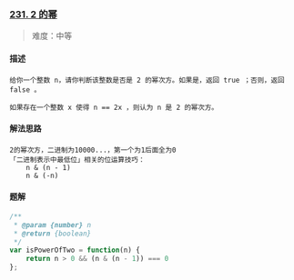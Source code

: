 ### [231. 2 的幂](https://leetcode.cn/problems/power-of-two/?envType=study-plan&id=suan-fa-ru-men)

> 难度：中等

#### 描述
```
给你一个整数 n，请你判断该整数是否是 2 的幂次方。如果是，返回 true ；否则，返回 false 。

如果存在一个整数 x 使得 n == 2x ，则认为 n 是 2 的幂次方。
```

#### 解法思路
```
2的幂次方，二进制为10000...，第一个为1后面全为0
「二进制表示中最低位」相关的位运算技巧：
    n & (n - 1)
    n & (-n)
```

#### 题解

```JavaScript
/**
 * @param {number} n
 * @return {boolean}
 */
var isPowerOfTwo = function(n) {
    return n > 0 && (n & (n - 1)) === 0
};
```